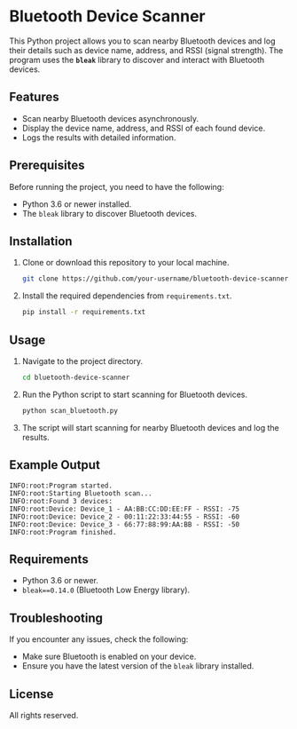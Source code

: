 # Bluetooth Device Scanner

This Python project allows you to scan nearby Bluetooth devices and log their details such as device name, address, and RSSI (signal strength). The program uses the **`bleak`** library to discover and interact with Bluetooth devices.


## Features

- Scan nearby Bluetooth devices asynchronously.
- Display the device name, address, and RSSI of each found device.
- Logs the results with detailed information.

## Prerequisites

Before running the project, you need to have the following:

- Python 3.6 or newer installed.
- The `bleak` library to discover Bluetooth devices.

## Installation

1. Clone or download this repository to your local machine.

   ```bash
   git clone https://github.com/your-username/bluetooth-device-scanner.git
   ```

2. Install the required dependencies from `requirements.txt`.

   ```bash
   pip install -r requirements.txt
   ```

## Usage

1. Navigate to the project directory.

   ```bash
   cd bluetooth-device-scanner
   ```

2. Run the Python script to start scanning for Bluetooth devices.

   ```bash
   python scan_bluetooth.py
   ```

3. The script will start scanning for nearby Bluetooth devices and log the results.

## Example Output

```
INFO:root:Program started.
INFO:root:Starting Bluetooth scan...
INFO:root:Found 3 devices:
INFO:root:Device: Device_1 - AA:BB:CC:DD:EE:FF - RSSI: -75
INFO:root:Device: Device_2 - 00:11:22:33:44:55 - RSSI: -60
INFO:root:Device: Device_3 - 66:77:88:99:AA:BB - RSSI: -50
INFO:root:Program finished.
```

## Requirements

- Python 3.6 or newer.
- `bleak==0.14.0` (Bluetooth Low Energy library).

## Troubleshooting

If you encounter any issues, check the following:

- Make sure Bluetooth is enabled on your device.
- Ensure you have the latest version of the `bleak` library installed.

## License

All rights reserved.
